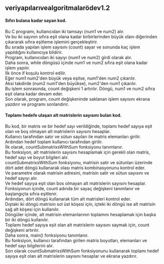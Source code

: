 ## veriyapılarıvealgoritmalarödev1.2

#### Sıfırı bulana kadar sayan kod.  
Bu C programı, kullanıcıdan iki tamsayı (num1 ve num2) alır.  
Ve bu iki sayının sıfıra eşit olana kadar birbirlerinden büyük olanı diğerinden çıkararak sıfıra eşitleme işlemini gerçekleştirir.  
Bu sırada yapılan işlem sayısını (count) sayar ve sonunda kaç işlem yapıldığını kullanıcıya bildirir.  
Program, kullanıcıdan iki sayıyı (num1 ve num2) girdi olarak alır.   
Daha sonra, while döngüsü içinde num1 ve num2 sıfıra eşit olana kadar işlem yapılır.   
İlk önce if koşulu kontrol edilir.   
Eğer num1 num2'den büyük veya eşitse, num1'den num2 çıkarılır.   
Aksi takdirde (num2 num1'den büyükse), num2'den num1 çıkarılır.  
Bu işlem sonrasında, count değişkeni 1 artırılır. Döngü, num1 ve num2 sıfıra eşit olana kadar devam eder.  
Son olarak, program, count değişkeninde saklanan işlem sayısını ekrana yazdırır ve programı sonlandırır.    

  


#### Toplamı hedefe ulaşan alt matrislerin sayısını bulan kod.    
Bu kod, bir matris ve bir hedef sayı verildiğinde, toplamı hedef sayıya eşit olan ve boş olmayan alt matrislerin sayısını hesaplar.  
Kullanıcı tarafından satır ve sütun sayıları ile matris elemanları girilir.  
Ardından hedef toplam kullanıcı tarafından girilir.  
İlk olarak, countSubmatrixsWithSum fonksiyonu tanımlanır.   
Bu fonksiyon, alt matrislerin sayısını hesaplamak için gerekli olan matris, hedef sayı ve boyut bilgileri alır.  
countSubmatrixsWithSum fonksiyonu, matrisin satir ve sütunları üzerinde dört adet döngü kullanarak olası matris kombinasyonunu kontrol eder.  
Ve parametre olarak matrisin adresini, matrisin satir ve sütun sayısını ve hedef sayıyı alır.   
Ve hedef sayıya eşit olan bos olmayan alt matrislerin sayısını hesaplar.  
Fonksiyonun içinde, count adında bir sayaç değişkeni tanımlanır ve başlangıçta sıfıra eşitlenir.   
Ardından, dört döngü kullanarak tüm alt matrisleri kontrol eder.   
Dıştaki iki döngü matrisin sol üst köşesi için, içteki iki döngü ise alt matrisin sağ alt köşesi için kullanılır.  
Döngüler içinde, alt matrisin elemanlarının toplamını hesaplamak için başka bir iki döngü kullanılır.   
Toplamı hedef sayıya eşit olan alt matrislerin sayısını saymak için, count değişkeni artırılır.  
Daha sonra, main() fonksiyonu tanımlanır.   
Bu fonksiyon, kullanıcı tarafından girilen matris boyutları, elemanları ve hedef sayı bilgilerini alır.  
Son olarak countSubmatrixsWithSum fonksiyonunu kullanarak toplamı hedef sayıya eşit olan alt matrislerin sayısını hesaplar ve ekrana yazdırır.  



